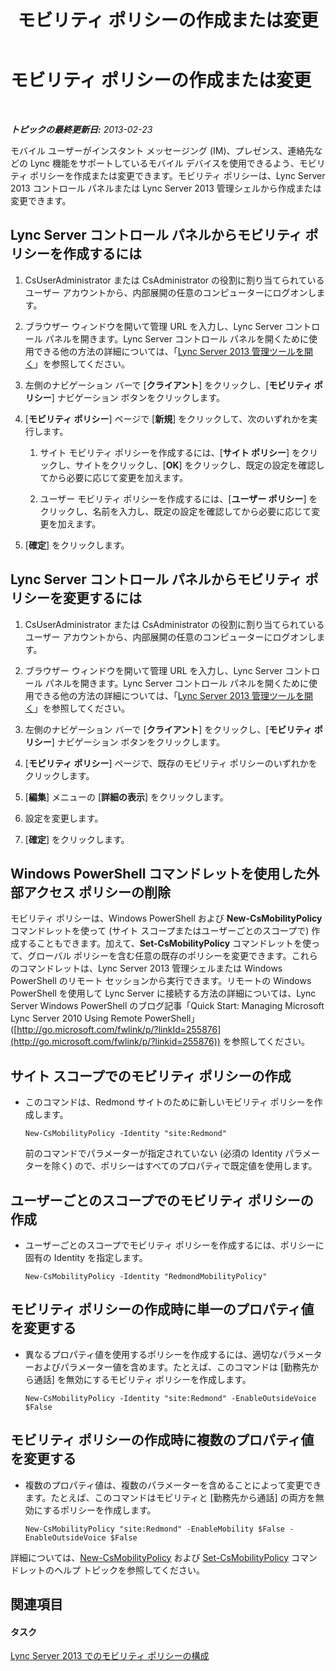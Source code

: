 ﻿---
title: モビリティ ポリシーの作成または変更
TOCTitle: モビリティ ポリシーの作成または変更
ms:assetid: fc2dfea0-2215-440d-9f4b-7c985da29211
ms:mtpsurl: https://technet.microsoft.com/ja-jp/library/JJ721946(v=OCS.15)
ms:contentKeyID: 49887232
ms.date: 05/19/2016
mtps_version: v=OCS.15
ms.translationtype: HT
---

# モビリティ ポリシーの作成または変更

 

_**トピックの最終更新日:** 2013-02-23_

モバイル ユーザーがインスタント メッセージング (IM)、プレゼンス、連絡先などの Lync 機能をサポートしているモバイル デバイスを使用できるよう、モビリティ ポリシーを作成または変更できます。モビリティ ポリシーは、Lync Server 2013 コントロール パネルまたは Lync Server 2013 管理シェルから作成または変更できます。

## Lync Server コントロール パネルからモビリティ ポリシーを作成するには

1.  CsUserAdministrator または CsAdministrator の役割に割り当てられているユーザー アカウントから、内部展開の任意のコンピューターにログオンします。

2.  ブラウザー ウィンドウを開いて管理 URL を入力し、Lync Server コントロール パネルを開きます。Lync Server コントロール パネルを開くために使用できる他の方法の詳細については、「[Lync Server 2013 管理ツールを開く](lync-server-2013-open-lync-server-administrative-tools.md)」を参照してください。

3.  左側のナビゲーション バーで \[**クライアント**\] をクリックし、\[**モビリティ ポリシー**\] ナビゲーション ボタンをクリックします。

4.  \[**モビリティ ポリシー**\] ページで \[**新規**\] をクリックして、次のいずれかを実行します。
    
    1.  サイト モビリティ ポリシーを作成するには、\[**サイト ポリシー**\] をクリックし、サイトをクリックし、\[**OK**\] をクリックし、既定の設定を確認してから必要に応じて変更を加えます。
    
    2.  ユーザー モビリティ ポリシーを作成するには、\[**ユーザー ポリシー**\] をクリックし、名前を入力し、既定の設定を確認してから必要に応じて変更を加えます。

5.  \[**確定**\] をクリックします。

## Lync Server コントロール パネルからモビリティ ポリシーを変更するには

1.  CsUserAdministrator または CsAdministrator の役割に割り当てられているユーザー アカウントから、内部展開の任意のコンピューターにログオンします。

2.  ブラウザー ウィンドウを開いて管理 URL を入力し、Lync Server コントロール パネルを開きます。Lync Server コントロール パネルを開くために使用できる他の方法の詳細については、「[Lync Server 2013 管理ツールを開く](lync-server-2013-open-lync-server-administrative-tools.md)」を参照してください。

3.  左側のナビゲーション バーで \[**クライアント**\] をクリックし、\[**モビリティ ポリシー**\] ナビゲーション ボタンをクリックします。

4.  \[**モビリティ ポリシー**\] ページで、既存のモビリティ ポリシーのいずれかをクリックします。

5.  \[**編集**\] メニューの \[**詳細の表示**\] をクリックします。

6.  設定を変更します。

7.  \[**確定**\] をクリックします。

## Windows PowerShell コマンドレットを使用した外部アクセス ポリシーの削除

モビリティ ポリシーは、Windows PowerShell および **New-CsMobilityPolicy** コマンドレットを使って (サイト スコープまたはユーザーごとのスコープで) 作成することもできます。加えて、**Set-CsMobilityPolicy** コマンドレットを使って、グローバル ポリシーを含む任意の既存のポリシーを変更できます。これらのコマンドレットは、Lync Server 2013 管理シェルまたは Windows PowerShell のリモート セッションから実行できます。リモートの Windows PowerShell を使用して Lync Server に接続する方法の詳細については、Lync Server Windows PowerShell のブログ記事「Quick Start: Managing Microsoft Lync Server 2010 Using Remote PowerShell」 ([http://go.microsoft.com/fwlink/p/?linkId=255876](http://go.microsoft.com/fwlink/p/?linkid=255876)) を参照してください。

## サイト スコープでのモビリティ ポリシーの作成

  - このコマンドは、Redmond サイトのために新しいモビリティ ポリシーを作成します。
    
        New-CsMobilityPolicy -Identity "site:Redmond"
    
    前のコマンドでパラメーターが指定されていない (必須の Identity パラメーターを除く) ので、ポリシーはすべてのプロパティで既定値を使用します。

## ユーザーごとのスコープでのモビリティ ポリシーの作成

  - ユーザーごとのスコープでモビリティ ポリシーを作成するには、ポリシーに固有の Identity を指定します。
    
        New-CsMobilityPolicy -Identity "RedmondMobilityPolicy"

## モビリティ ポリシーの作成時に単一のプロパティ値を変更する

  - 異なるプロパティ値を使用するポリシーを作成するには、適切なパラメーターおよびパラメーター値を含めます。たとえば、このコマンドは \[勤務先から通話\] を無効にするモビリティ ポリシーを作成します。
    
        New-CsMobilityPolicy -Identity "site:Redmond" -EnableOutsideVoice $False

## モビリティ ポリシーの作成時に複数のプロパティ値を変更する

  - 複数のプロパティ値は、複数のパラメーターを含めることによって変更できます。たとえば、このコマンドはモビリティと \[勤務先から通話\] の両方を無効にするポリシーを作成します。
    
        New-CsMobilityPolicy "site:Redmond" -EnableMobility $False -EnableOutsideVoice $False

詳細については、[New-CsMobilityPolicy](new-csmobilitypolicy.md) および [Set-CsMobilityPolicy](set-csmobilitypolicy.md) コマンドレットのヘルプ トピックを参照してください。

## 関連項目

#### タスク

[Lync Server 2013 でのモビリティ ポリシーの構成](lync-server-2013-configuring-mobility-policy.md)

